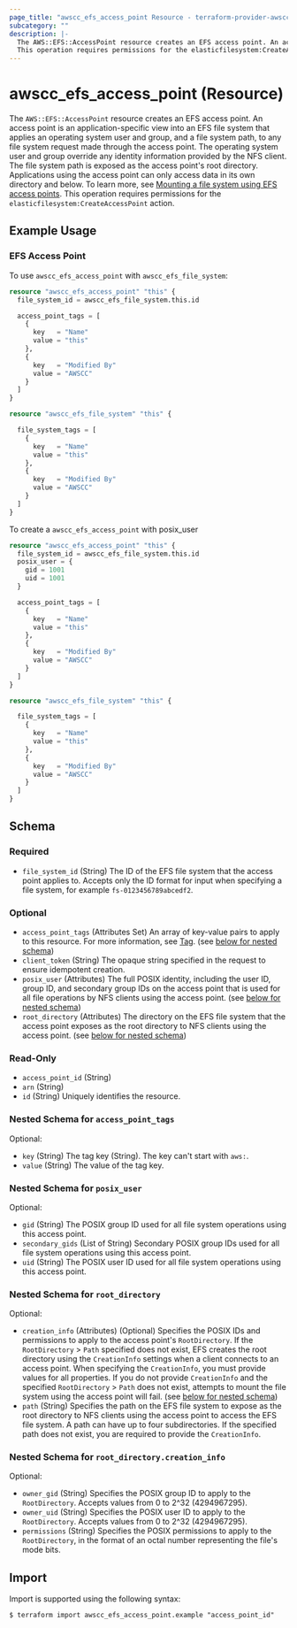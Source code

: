 ```yaml
---
page_title: "awscc_efs_access_point Resource - terraform-provider-awscc"
subcategory: ""
description: |-
  The AWS::EFS::AccessPoint resource creates an EFS access point. An access point is an application-specific view into an EFS file system that applies an operating system user and group, and a file system path, to any file system request made through the access point. The operating system user and group override any identity information provided by the NFS client. The file system path is exposed as the access point's root directory. Applications using the access point can only access data in its own directory and below. To learn more, see Mounting a file system using EFS access points https://docs.aws.amazon.com/efs/latest/ug/efs-access-points.html.
  This operation requires permissions for the elasticfilesystem:CreateAccessPoint action.
---
```


# awscc_efs_access_point (Resource)

The ``AWS::EFS::AccessPoint`` resource creates an EFS access point. An access point is an application-specific view into an EFS file system that applies an operating system user and group, and a file system path, to any file system request made through the access point. The operating system user and group override any identity information provided by the NFS client. The file system path is exposed as the access point's root directory. Applications using the access point can only access data in its own directory and below. To learn more, see [Mounting a file system using EFS access points](https://docs.aws.amazon.com/efs/latest/ug/efs-access-points.html).
 This operation requires permissions for the ``elasticfilesystem:CreateAccessPoint`` action.

## Example Usage

### EFS Access Point
To use `awscc_efs_access_point` with `awscc_efs_file_system`:
```terraform
resource "awscc_efs_access_point" "this" {
  file_system_id = awscc_efs_file_system.this.id

  access_point_tags = [
    {
      key   = "Name"
      value = "this"
    },
    {
      key   = "Modified By"
      value = "AWSCC"
    }
  ]
}

resource "awscc_efs_file_system" "this" {

  file_system_tags = [
    {
      key   = "Name"
      value = "this"
    },
    {
      key   = "Modified By"
      value = "AWSCC"
    }
  ]
}
```

To create a `awscc_efs_access_point` with posix_user
```terraform
resource "awscc_efs_access_point" "this" {
  file_system_id = awscc_efs_file_system.this.id
  posix_user = {
    gid = 1001
    uid = 1001
  }

  access_point_tags = [
    {
      key   = "Name"
      value = "this"
    },
    {
      key   = "Modified By"
      value = "AWSCC"
    }
  ]
}

resource "awscc_efs_file_system" "this" {

  file_system_tags = [
    {
      key   = "Name"
      value = "this"
    },
    {
      key   = "Modified By"
      value = "AWSCC"
    }
  ]
}
```

<!-- schema generated by tfplugindocs -->
## Schema

### Required

- `file_system_id` (String) The ID of the EFS file system that the access point applies to. Accepts only the ID format for input when specifying a file system, for example ``fs-0123456789abcedf2``.

### Optional

- `access_point_tags` (Attributes Set) An array of key-value pairs to apply to this resource.
 For more information, see [Tag](https://docs.aws.amazon.com/AWSCloudFormation/latest/UserGuide/aws-properties-resource-tags.html). (see [below for nested schema](#nestedatt--access_point_tags))
- `client_token` (String) The opaque string specified in the request to ensure idempotent creation.
- `posix_user` (Attributes) The full POSIX identity, including the user ID, group ID, and secondary group IDs on the access point that is used for all file operations by NFS clients using the access point. (see [below for nested schema](#nestedatt--posix_user))
- `root_directory` (Attributes) The directory on the EFS file system that the access point exposes as the root directory to NFS clients using the access point. (see [below for nested schema](#nestedatt--root_directory))

### Read-Only

- `access_point_id` (String)
- `arn` (String)
- `id` (String) Uniquely identifies the resource.

<a id="nestedatt--access_point_tags"></a>
### Nested Schema for `access_point_tags`

Optional:

- `key` (String) The tag key (String). The key can't start with ``aws:``.
- `value` (String) The value of the tag key.


<a id="nestedatt--posix_user"></a>
### Nested Schema for `posix_user`

Optional:

- `gid` (String) The POSIX group ID used for all file system operations using this access point.
- `secondary_gids` (List of String) Secondary POSIX group IDs used for all file system operations using this access point.
- `uid` (String) The POSIX user ID used for all file system operations using this access point.


<a id="nestedatt--root_directory"></a>
### Nested Schema for `root_directory`

Optional:

- `creation_info` (Attributes) (Optional) Specifies the POSIX IDs and permissions to apply to the access point's ``RootDirectory``. If the ``RootDirectory`` > ``Path`` specified does not exist, EFS creates the root directory using the ``CreationInfo`` settings when a client connects to an access point. When specifying the ``CreationInfo``, you must provide values for all properties. 
  If you do not provide ``CreationInfo`` and the specified ``RootDirectory`` > ``Path`` does not exist, attempts to mount the file system using the access point will fail. (see [below for nested schema](#nestedatt--root_directory--creation_info))
- `path` (String) Specifies the path on the EFS file system to expose as the root directory to NFS clients using the access point to access the EFS file system. A path can have up to four subdirectories. If the specified path does not exist, you are required to provide the ``CreationInfo``.

<a id="nestedatt--root_directory--creation_info"></a>
### Nested Schema for `root_directory.creation_info`

Optional:

- `owner_gid` (String) Specifies the POSIX group ID to apply to the ``RootDirectory``. Accepts values from 0 to 2^32 (4294967295).
- `owner_uid` (String) Specifies the POSIX user ID to apply to the ``RootDirectory``. Accepts values from 0 to 2^32 (4294967295).
- `permissions` (String) Specifies the POSIX permissions to apply to the ``RootDirectory``, in the format of an octal number representing the file's mode bits.

## Import

Import is supported using the following syntax:

```shell
$ terraform import awscc_efs_access_point.example "access_point_id"
```
